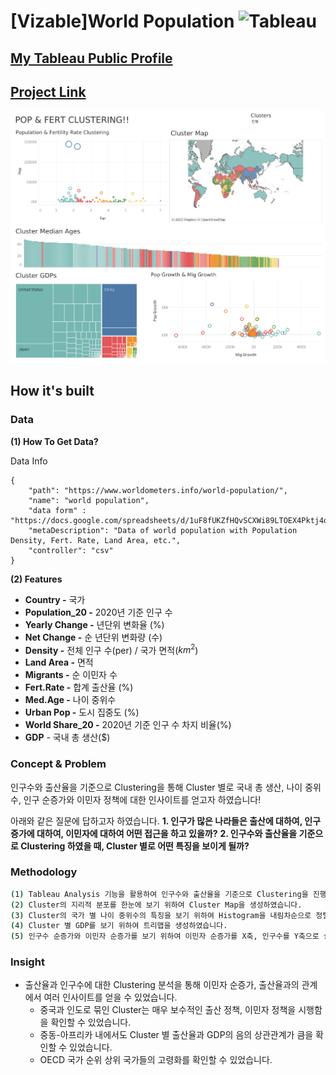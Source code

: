# [Vizable]World Population <img alt="Tableau" src ="https://img.shields.io/badge/Tableau-E97627.svg?&style=for-the-badge&logo=Tableau&logoColor=white"/>

## [My Tableau Public Profile](https://public.tableau.com/app/profile/.67511519/)

## [Project Link](https://public.tableau.com/views/VizableWorldPopulation_JH/1_1?:language=ko-KR&:display_count=n&:origin=viz_share_link)
![]([Vizable]World_Population.png)

## How it's built

### Data

**(1) How To Get Data?**

Data Info
```
{
    "path": "https://www.worldometers.info/world-population/",
    "name": "world population",
    "data form" : "https://docs.google.com/spreadsheets/d/1uF8fUKZfHQvSCXWi89LTOEX4Pktj4qE1FocQbg5hRw4/edit#gid=0"
    "metaDescription": "Data of world population with Population Density, Fert. Rate, Land Area, etc.",
    "controller": "csv"
}
```
**(2) Features**
- **Country -** 국가
- **Population_20 -** 2020년 기준 인구 수
- **Yearly Change -** 년단위 변화율 (%)
- **Net Change -** 순 년단위 변화량 (수)
- **Density -** 전체 인구 수(per) / 국가 면적($km^2$)
- **Land Area -** 면적
- **Migrants -** 순 이민자 수
- **Fert.Rate -** 합계 출산율 (%)
- **Med.Age -** 나이 중위수
- **Urban Pop -** 도시 집중도 (%)
- **World Share_20 -** 2020년 기준 인구 수 차지 비율(%)
- **GDP** - 국내 총 생산($)

### Concept & Problem

인구수와 출산율을 기준으로 Clustering을 통해 Cluster 별로 국내 총 생산, 나이 중위수, 인구 순증가와 이민자 정책에 대한 인사이트를 얻고자 하였습니다! 

아래와 같은 질문에 답하고자 하였습니다.
**1. 인구가 많은 나라들은 출산에 대하여, 인구 증가에 대하여, 이민자에 대하여 어떤 접근을 하고 있을까?**
**2. 인구수와 출산율을 기준으로 Clustering 하였을 때, Cluster 별로 어떤 특징을 보이게 될까?**

### Methodology
``` bash
(1) Tableau Analysis 기능을 활용하여 인구수와 출산율을 기준으로 Clustering을 진행하였습니다.
(2) Cluster의 지리적 분포를 한눈에 보기 위하여 Cluster Map을 생성하였습니다.
(3) Cluster의 국가 별 나이 중위수의 특징을 보기 위하여 Histogram을 내림차순으로 정렬하였습니다.
(4) Cluster 별 GDP를 보기 위하여 트리맵을 생성하였습니다.
(5) 인구수 순증가와 이민자 순증가를 보기 위하여 이민자 순증가를 X축, 인구수를 Y축으로 설정하여 Scatter Plot을 생성하였습니다.
```
### Insight
- 출산율과 인구수에 대한 Clustering 분석을 통해 이민자 순증가, 출산율과의 관계에서 여러 인사이트를 얻을 수 있었습니다.
    - 중국과 인도로 묶인 Cluster는 매우 보수적인 출산 정책, 이민자 정책을 시행함을 확인할 수 있었습니다.
    - 중동-아프리카 내에서도 Cluster 별 출산율과 GDP의 음의 상관관계가 큼을 확인할 수 있었습니다.
    - OECD 국가 순위 상위 국가들의 고령화를 확인할 수 있었습니다.


